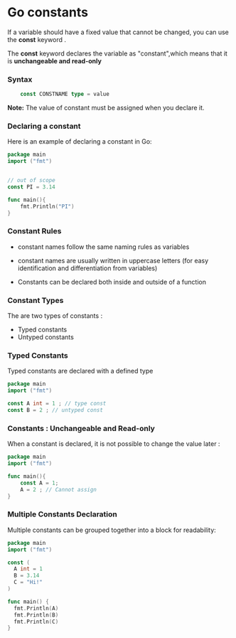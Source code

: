 # Go constants

If a variable should have a fixed value that cannot be changed, you can use the **const** keyword .

The **const** keyword declares the variable as "constant",which means that it is **unchangeable and read-only**

### Syntax

```go
    const CONSTNAME type = value
```

**Note:** The value of constant must be assigned when you declare it.

### Declaring a constant

Here is an example of declaring a constant in Go:

```go
package main
import ("fmt")


// out of scope
const PI = 3.14

func main(){
    fmt.Println("PI")
}

```

### Constant Rules

- constant names follow the same naming rules as variables

- constant names are usually written in uppercase letters (for easy identification and differentiation from variables)

- Constants can be declared both inside and outside of a function

### Constant Types

The are two types of constants :

- Typed constants
- Untyped constants

### Typed Constants

Typed constants are declared with a defined type

```go
package main
import ("fmt")

const A int = 1 ; // type const
const B = 2 ; // untyped const

```

### Constants : Unchangeable and Read-only

When a constant is declared, it is not possible to change the value later :

```go
package main
import ("fmt")

func main(){
    const A = 1;
    A = 2 ; // Cannot assign
}
```

### Multiple Constants Declaration

Multiple constants can be grouped together into a block for readability:

```go
package main
import ("fmt")

const (
  A int = 1
  B = 3.14
  C = "Hi!"
)

func main() {
  fmt.Println(A)
  fmt.Println(B)
  fmt.Println(C)
}
```
